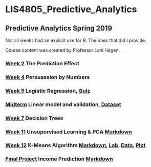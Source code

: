 # LIS4805_Predictive_Analytics

## Predictive Analytics Spring 2019

Not all weeks had an explicit use for R. The ones that did I provide. 

Course content was created by Professor Loni Hagen.

### [Week 2](week2.R) The Prediction Effect

### [Week 4](week4_lab1.R) Persuassion by Numbers

### [Week 5](week5_lab.R) Logistic Regression, [Quiz](logit.R)

### [Midterm](midterm.R) Linear model and validation, [Dataset](College.csv)

### [Week 7](week7_lab.R) Decision Trees

### [Week 11](unsupervised.Rmd) Unsupervised Learning & PCA [Markdown](unsupervised.html)

### [Week 12](kmeans.Rmd) K-Means Algorithm [Markdown](kmeans.docx), [Lab](k-1.means.Lab.R), [Data](grades_km_input.csv), [Plot](threePlots.jpeg)

### [Final Project](final_project.Rmd) Income Prediction [Markdown](final_project.html)
